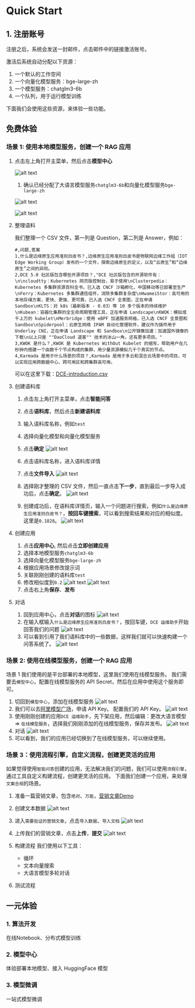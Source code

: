 # Quick Start

## 1. 注册账号

注册之后，系统会发送一封邮件，点击邮件中的链接激活账号。

激活后系统自动分配以下资源：

1. 一个默认的工作空间
2. 一个向量化模型服务：bge-large-zh
3. 一个模型服务：chatglm3-6b
4. 一个队列，用于运行模型训练

下面我们会使用这些资源，来体验一些功能。

## 免费体验

### 场景 1: 使用本地模型服务，创建一个 RAG 应用

1. 点击左上角打开主菜单，然后点击**模型中心**

   ![alt text](./images/image-4.png)

   1. 确认已经分配了大语言模型服务`chatglm3-6b`和向量化模型服务`bge-large-zh`

   ![alt text](./images/image-2.png)

   ![alt text](./images/image-1.png)

2. 整理语料

   我们整理一个 CSV 文件，第一列是 Question，第二列是 Answer，例如：

   ```csv
   #,问题,答案
   1,什么是边缘原生应用准则白皮书？,边缘原生应用准则白皮书是物联网边缘工作组（IOT Edge Working Group）发布的一个文件，探索边缘原生的定义，以及“云原生”和“边缘原生”之间的异同。
   2,DCE 5.0 社区版包含哪些开源项目？,"DCE 社区版包含的开源软件有：\n\ncloudtty：Kubernetes 网页版控制台，易于使用\nClusterpedia：Kubernetes 多集群资源百科全书，已入选 CNCF 沙箱孵化，中国移动等已部署至生产\nFerry：Kubernetes 多集群通信组件，消除多集群复杂度\nHwameiStor：高可用的本地存储方案，更快、更强、更可靠，已入选 CNCF 全景图，正在申请 Sandbox\nKLTS：对 k8s（最新版本 - 0.03）等 10 多个版本的持续维护\nKubean：容器化集群的全生命周期管理工具，正在申请 Landscape\nKWOK：模拟成千上万的 kubelet\nMerbridge：使用 eBPF 加速服务网格，已入选 CNCF 全景图和 Sandbox\nSpiderpool：云原生网络 IPAM 自动化管理软件，建议作为插件用于 Underlay CNI，正在申请 Landscape 和 Sandbox\n公开镜像加速：加速国外镜像的下载\n以上只是 ""DaoCloud 道客"" 技术的冰山一角，还有更多项目。"
   3,KWOK 是什么？,KWOK 是 Kubernetes WithOut Kubelet 的缩写，帮助用户在几秒钟内搭建一个由数千个节点构成的集群，用少量资源模拟几千个真实的节点。
   4,Karmada 是用于什么场景的项目？,Karmada 是用于多云和混合云场景中的项目，可以实现应用跨数据中心、跨可用区和跨集群高可用。
   ```

   可以在这里下载：[DCE-introduction.csv](./DCE-introduction.csv)

3. 创建语料库

   1. 点击左上角打开主菜单，点击**智能问答**
   2. 点击**语料库**，然后点击**新建语料库**
   3. 输入语料库名称，例如`test`
   4. 选择向量化模型和向量化模型服务
   5. 点击**确定**
      ![alt text](./images/image-7.png)
   6. 点击语料库名称，进入语料库详情
   7. 点击**文件导入**
      ![alt text](./images/image-8.png)
   8. 选择刚才整理的 CSV 文件，然后一直点击**下一步**，直到最后一步导入成功后，点击**确定**。
      ![alt text](./images/image-10.png)

   9. 创建成功后，在语料库详情页，输入一个问题进行搜索，例如`什么是边缘原生应用准则白皮书？`，**按回车键搜索**，可以看到搜索结果和对应的相似度。这里是`0.1828`。
      ![alt text](./images/image-16.png)

4. 创建应用

   1. 点击**应用中心**, 然后点击**立即创建应用**
   2. 选择本地模型服务`chatglm3-6b`
   3. 选择向量化模型服务`bge-large-zh`
   4. 根据应用场景修改提示词
   5. 关联刚刚创建的语料库`test`
   6. 修改相似度到`0.2`
      ![alt text](./images/image-13.png)
      ![alt text](./images/image-14.png)
   7. 点击右上角**保存**、**发布**

5. 对话
   1. 回到应用中心，点击**对话**的图标
      ![alt text](./images/image-15.png)
   2. 在输入框输入`什么是边缘原生应用准则白皮书？`，按回车键，`DCE 运维助手`开始回答我们的问题
      ![alt text](./images/image-17.png)
   3. 可以看到引用了我们语料库中的一些数据，这样我们就可以快速构建一个问答系统了。
      ![alt text](./images/image-18.png)

### 场景 2: 使用在线模型服务，创建一个 RAG 应用

场景 1 我们使用的是平台部署的本地模型，这里我们使用在线模型服务。
我们需要去`模型中心`，配置在线模型服务的 API Secret，然后在应用中使用这个服务即可。

1. 切回到`模型中心`，添加在线模型服务
   ![alt text](./images/image-19.png)
2. 我们可以去[阿里模型广场](https://bailian.console.aliyun.com/?spm=5176.28326591.0.0.40f76ee1iAOVmY#/model-market)，申请 API Key。
   配置我们的 API Key。
   ![alt text](./images/image-20.png)
3. 使用刚刚创建的应用`DCE 运维助手`，先下架应用，然后编辑：更改大语言模型 => `在线模型服务`，选择我们刚刚添加的在线模型服务，保存并发布。
   ![alt text](./images/image-21.png)
4. 对话
   ![alt text](./images/image-22.png)
5. 可以看到，我们的应用已经切换到了在线模型服务，可以继续使用。

### 场景 3：使用流程引擎，自定义流程，创建更灵活的应用

如果觉得使用`智能问答`创建的应用，无法解决我们的问题，我们可以使用`流程引擎`，通过工具自定义构建流程，创建更灵活的应用。
下面我们创建一个应用，来处理`文案合规`的场景。

1. 准备一篇营销文章，包含`绝对`、`万能`，[营销文章Demo](./营销文章Demo.txt)
2. 创建文本数据
   ![alt text](./images/image-23.png)
3. 进入`需要验证的营销文章`，点击`导入数据`、`导入文档`
   ![alt text](./images/image-25.png)
4. 上传我们的营销文章，点击**上传**，**提交**
   ![alt text](./images/image-27.png)
5. 构建流程
   我们使用以下工具：
  
    - 循环
    - 文本向量搜索
    - 大语言模型多轮对话

6. 测试流程

## 一元体验

### 1. 算法开发

在线Notebook、分布式模型训练

### 2. 模型中心

体验部署本地模型、接入 HuggingFace 模型

### 3. 模型微调

一站式模型微调
